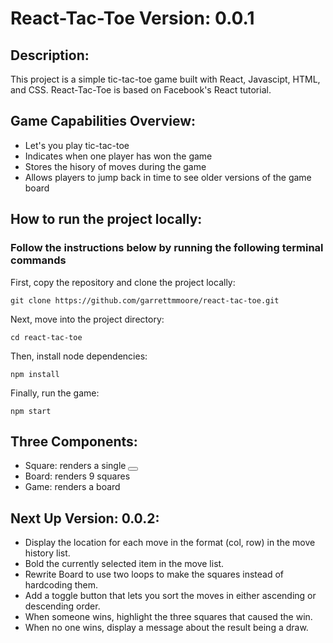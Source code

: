 # React-Tac-Toe Version: 0.0.1

## Description:
This project is a simple tic-tac-toe game built with React, Javascipt, HTML, and CSS.
React-Tac-Toe is based on Facebook's React tutorial.

## Game Capabilities Overview:
- Let's you play tic-tac-toe
- Indicates when one player has won the game
- Stores the hisory of moves during the game
- Allows players to jump back in time to see older versions of the game board

## How to run the project locally:

### Follow the instructions below by running the following terminal commands
First, copy the repository and clone the project locally:
```
git clone https://github.com/garrettmmoore/react-tac-toe.git
```
Next, move into the project directory:
```
cd react-tac-toe
```
Then, install node dependencies:
```
npm install
```
Finally, run the game:
```
npm start
```



## Three Components:
- Square: renders a single <button>
- Board: renders 9 squares
- Game: renders a board

## Next Up Version: 0.0.2:
- Display the location for each move in the format (col, row) in the move history list.
- Bold the currently selected item in the move list.
- Rewrite Board to use two loops to make the squares instead of hardcoding them.
- Add a toggle button that lets you sort the moves in either ascending or descending order.
- When someone wins, highlight the three squares that caused the win.
- When no one wins, display a message about the result being a draw.